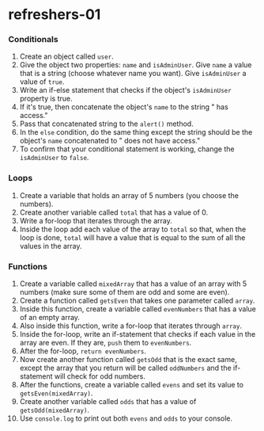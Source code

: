# refreshers-01

### Conditionals

1. Create an object called `user`.
2. Give the object two properties: `name` and `isAdminUser`. Give `name` a value that is a string (choose whatever name you want). Give `isAdminUser` a value of `true`.
3. Write an if-else statement that checks if the object's `isAdminUser` property is true.
4. If it's true, then concatenate the object's `name` to the string " has access."
5. Pass that concatenated string to the `alert()` method.
6. In the `else` condition, do the same thing except the string should be the object's `name` concatenated to " does not have access."
7. To confirm that your conditional statement is working, change the `isAdminUser` to `false`.

### Loops

1. Create a variable that holds an array of 5 numbers (you choose the numbers).
2. Create another variable called `total` that has a value of 0.
3. Write a for-loop that iterates through the array.
4. Inside the loop add each value of the array to `total` so that, when the loop is done, `total` will have a value that is equal to the sum of all the values in the array.

### Functions

1. Create a variable called `mixedArray` that has a value of an array with 5 numbers (make sure some of them are odd and some are even).
2. Create a function called `getsEven` that takes one parameter called `array`.
3. Inside this function, create a variable called `evenNumbers` that has a value of an empty array.
4. Also inside this function, write a for-loop that iterates through `array`.
5. Inside the for-loop, write an if-statement that checks if each value in the array are even. If they are, `push` them to `evenNumbers`.
6. After the for-loop, `return evenNumbers`.
7. Now create another function called `getsOdd` that is the exact same, except the array that you return will be called `oddNumbers` and the if-statement will check for odd numbers.
8. After the functions, create a variable called `evens` and set its value to `getsEven(mixedArray)`.
9. Create another variable called `odds` that has a value of `getsOdd(mixedArray)`.
10. Use `console.log` to print out both `evens` and `odds` to your console.
